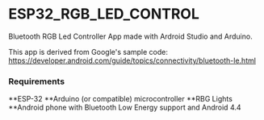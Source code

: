 # ESP32_RGB_LED_CONTROL
Bluetooth RGB Led Controller App made with Ardroid Studio and Arduino.

This app is derived from Google's sample code:
https://developer.android.com/guide/topics/connectivity/bluetooth-le.html

### Requirements
**ESP-32
**Arduino (or compatible) microcontroller
**RBG Lights
**Android phone with Bluetooth Low Energy support and Android 4.4
